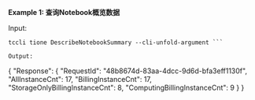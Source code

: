 **Example 1: 查询Notebook概览数据**



Input: 

```
tccli tione DescribeNotebookSummary --cli-unfold-argument ```

Output: 
```
{
    "Response": {
        "RequestId": "48b8674d-83aa-4dcc-9d6d-bfa3eff1130f",
        "AllInstanceCnt": 17,
        "BillingInstanceCnt": 17,
        "StorageOnlyBillingInstanceCnt": 8,
        "ComputingBillingInstanceCnt": 9
    }
}
```

